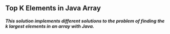## Top K Elements in Java Array

##### This solution implements different solutions to the problem of finding the k largest elements in an array with Java. 
